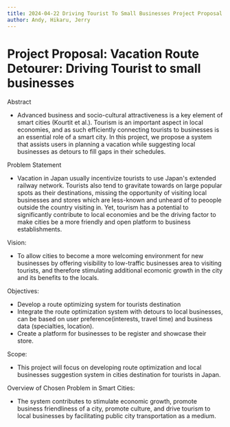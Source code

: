 ```yaml
---
title: 2024-04-22 Driving Tourist To Small Businesses Project Proposal
author: Andy, Hikaru, Jerry
---
```


# Project Proposal: Vacation Route Detourer: Driving Tourist to small businesses

Abstract
- Advanced business and socio-cultural attractiveness is a key element of smart cities (Kourtit et al.). Tourism is an important aspect in local economies, and as such efficiently connecting tourists to businesses is an essential role of a smart city. In this project, we propose a system that assists users in planning a vacation while suggesting local businesses as detours to fill gaps in their schedules.

Problem Statement
- Vacation in Japan usually incentivize tourists to use Japan's extended railway network. Tourists also tend to gravitate towards on large popular spots as their destinations, missing the opportunity of visiting local businesses and stores which are less-known and unheard of to peoople outside the country visiting in. Yet, tourism has a potential to significantly contribute to local economies and be the driving factor to make cities be a more friendly and open platform to business establishments.

Vision:
- To allow cities to become a more welcoming environment for new businesses by offering visibility to low-traffic businesses area to visiting tourists, and therefore stimulating additional ecomonic growth in the city and its benefits to the locals.

Objectives:
- Develop a route optimizing system for tourists destination
- Integrate the route optimization system with detours to local businesses, can be based on user preference(interests, travel time) and business data (specialties, location).
- Create a platform for businesses to be register and showcase their store.

Scope:
- This project will focus on developing route optimization and local businesses suggestion system in cities destination for tourists in Japan.

Overview of Chosen Problem in Smart Cities:
- The system contributes to stimulate economic growth, promote business friendliness of a city, promote culture, and drive tourism to local businesses by facilitating public city transportation as a medium. 




